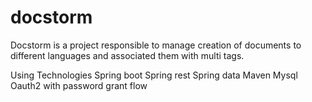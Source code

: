 # docstorm
Docstorm is a project responsible to manage creation of documents to different languages and associated them 
with multi tags.

Using Technologies
Spring boot
Spring rest
Spring data
Maven
Mysql
Oauth2 with password grant flow
